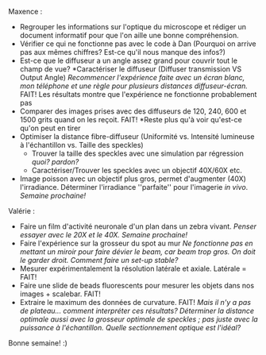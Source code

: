 Maxence :
  - Regrouper les informations sur l'optique du microscope et rédiger un document informatif pour que l'on aille une bonne compréhension.
  - Vérifier ce qui ne fonctionne pas avec le code à Dan (Pourquoi on arrive pas aux mêmes chiffres? Est-ce qu'il nous manque des infos?)
  - Est-ce que le diffuseur a un angle assez grand pour couvrir tout le champ de vue? *Caractériser le diffuseur (Diffuser transmission VS Output Angle) *Recommencer l'expérience faite avec un écran blanc, mon téléphone et une règle pour plusieurs distances diffuseur-écran.* FAIT! Les résultats montre que l'expérience ne fonctionne probablement pas
  - Comparer des images prises avec des diffuseurs de 120, 240, 600 et 1500 grits quand on les reçoit. FAIT! *Reste plus qu'à voir qu'est-ce qu'on peut en tirer
  - Optimiser la distance fibre-diffuseur (Uniformité vs. Intensité lumineuse à l'échantillon vs. Taille des speckles)
    - Trouver la taille des speckles avec une simulation par régression *quoi? pardon?*
    - Caractériser/Trouver les speckles avec un objectif 40X/60X etc.
  - Image poisson avec un objectif plus gros, permet d'augmenter (40X) l'irradiance. Déterminer l'irradiance ''parfaite'' pour l'imagerie *in vivo*. *Semaine prochaine!*
  
Valérie : 
  - Faire un film d'activité neuronale d'un plan dans un zebra vivant. 
  *Penser essayer avec le 20X et le 40X. Semaine prochaine!*
  - Faire l'expérience sur la grosseur du spot au mur 
  *Ne fonctionne pas en mettant un miroir pour faire dévier le beam, car beam trop gros. On doit le garder droit. Comment faire un set-up stable?*
  - Mesurer expérimentalement la résolution latérale et axiale. Latérale = FAIT!
  - Faire une slide de beads fluorescents pour mesurer les objets dans nos images + scalebar. FAIT! 
  - Extraire le maximum des données de curvature. FAIT! 
  *Mais il n'y a pas de plateau... comment interpréter ces résultats? Déterminer la distance optimale aussi avec la grosseur optimale de speckles ; pas juste avec la puissance à l'échantillon. Quelle sectionnement optique est l'idéal?*

Bonne semaine! :) 
